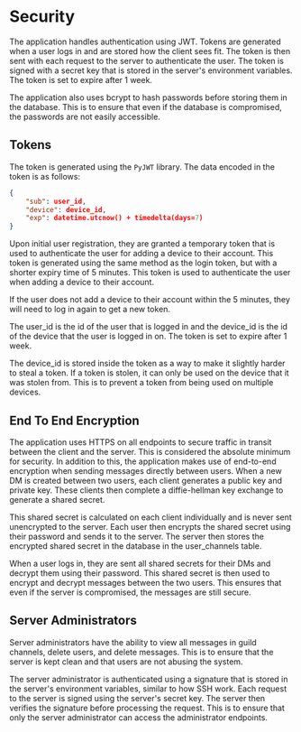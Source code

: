 # Security

The application handles authentication using JWT. Tokens are generated when a user logs in and are stored how the client 
sees fit. The token is then sent with each request to the server to authenticate the user. The token is signed with a
secret key that is stored in the server's environment variables. The token is set to expire after 1 week. 

The application also uses bcrypt to hash passwords before storing them in the database. This is to ensure that even if the
database is compromised, the passwords are not easily accessible.

## Tokens

The token is generated using the `PyJWT` library. The data encoded in the token is as follows:
```json
{
    "sub": user_id,
    "device": device_id,
    "exp": datetime.utcnow() + timedelta(days=7)
}
```

Upon initial user registration, they are granted a temporary token that is used to authenticate the user for adding a 
device to their account. This token is generated using the same method as the login token, but with a shorter expiry time
of 5 minutes. This token is used to authenticate the user when adding a device to their account.

If the user does not add a device to their account within the 5 minutes, they will need to log in again to get a new
token.

The user_id is the id of the user that is logged in and the device_id is the id of the device that the user is logged in
on. The token is set to expire after 1 week.

The device_id is stored inside the token as a way to make it slightly harder to steal a token. If a token is stolen, it
can only be used on the device that it was stolen from. This is to prevent a token from being used on multiple devices.

## End To End Encryption

The application uses HTTPS on all endpoints to secure traffic in transit between the client and the server. This is 
considered the absolute minimum for security. In addition to this, the application makes use of end-to-end encryption 
when sending messages directly between users. When a new DM is created between two users, each client generates a 
public key and private key. These clients then complete a diffie-hellman key exchange to generate a shared secret.

This shared secret is calculated on each client individually and is never sent unencrypted to the server. Each user then 
encrypts the shared secret using their password and sends it to the server. The server then stores the encrypted shared
secret in the database in the user_channels table. 

When a user logs in, they are sent all shared secrets for their DMs and decrypt them using their password. This shared
secret is then used to encrypt and decrypt messages between the two users. This ensures that even if the server is
compromised, the messages are still secure.

## Server Administrators

Server administrators have the ability to view all messages in guild channels, delete users, and delete messages. This
is to ensure that the server is kept clean and that users are not abusing the system.

The server administrator is authenticated using a signature that is stored in the server's environment variables, 
similar to how SSH work. Each request to the server is signed using the server's secret key. The server then verifies
the signature before processing the request. This is to ensure that only the server administrator can access the
administrator endpoints.
